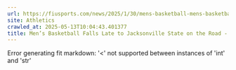 ```yaml
---
url: https://fiusports.com/news/2025/1/30/mens-basketball-mens-basketball-falls-late-to-jacksonville-state-on-the-road.aspx
site: Athletics
crawled_at: 2025-05-13T10:04:43.401377
title: Men’s Basketball Falls Late to Jacksonville State on the Road - FIU Athletics
---
```


Error generating fit markdown: '<' not supported between instances of 'int' and 'str'